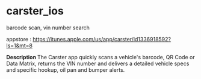 # carster_ios
barcode scan, vin number search


appstore : https://itunes.apple.com/us/app/carster/id1336918592?ls=1&mt=8


<b> Description </b>
The Carster app quickly scans a vehicle's barcode, QR Code or Data Matrix, returns the VIN number and delivers a detailed vehicle specs and specific hookup, oil pan and bumper alerts.
